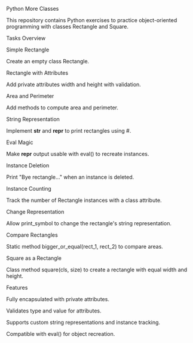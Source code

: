 Python More Classes

This repository contains Python exercises to practice object-oriented programming with classes Rectangle and Square.

Tasks Overview

Simple Rectangle

Create an empty class Rectangle.

Rectangle with Attributes

Add private attributes width and height with validation.

Area and Perimeter

Add methods to compute area and perimeter.

String Representation

Implement __str__ and __repr__ to print rectangles using #.

Eval Magic

Make __repr__ output usable with eval() to recreate instances.

Instance Deletion

Print "Bye rectangle..." when an instance is deleted.

Instance Counting

Track the number of Rectangle instances with a class attribute.

Change Representation

Allow print_symbol to change the rectangle's string representation.

Compare Rectangles

Static method bigger_or_equal(rect_1, rect_2) to compare areas.

Square as a Rectangle

Class method square(cls, size) to create a rectangle with equal width and height.

Features

Fully encapsulated with private attributes.

Validates type and value for attributes.

Supports custom string representations and instance tracking.

Compatible with eval() for object recreation.